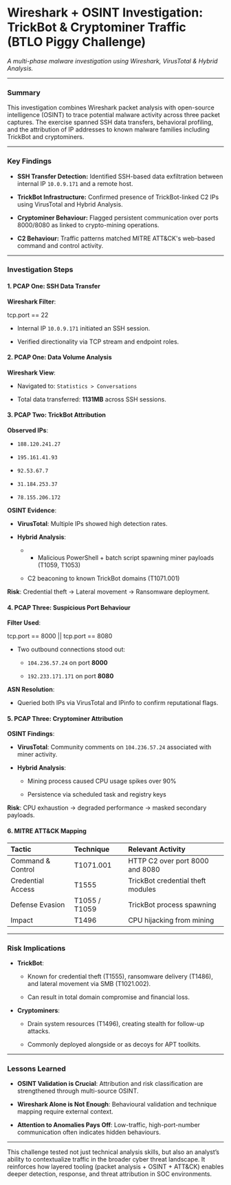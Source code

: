 # **Wireshark \+ OSINT Investigation: TrickBot & Cryptominer Traffic (BTLO Piggy Challenge)**
*A multi-phase malware investigation using Wireshark, VirusTotal & Hybrid Analysis.*

---

### **Summary**

This investigation combines Wireshark packet analysis with open-source intelligence (OSINT) to trace potential malware activity across three packet captures. The exercise spanned SSH data transfers, behavioral profiling, and the attribution of IP addresses to known malware families including TrickBot and cryptominers.

---

### **Key Findings**

* **SSH Transfer Detection:** Identified SSH-based data exfiltration between internal IP `10.0.9.171` and a remote host.

* **TrickBot Infrastructure:** Confirmed presence of TrickBot-linked C2 IPs using VirusTotal and Hybrid Analysis.

* **Cryptominer Behaviour:** Flagged persistent communication over ports 8000/8080 as linked to crypto-mining operations.

* **C2 Behaviour:** Traffic patterns matched MITRE ATT\&CK's web-based command and control activity.

---

### **Investigation Steps**

#### **1\. PCAP One: SSH Data Transfer**

**Wireshark Filter**:

tcp.port \== 22

* Internal IP `10.0.9.171` initiated an SSH session.

* Verified directionality via TCP stream and endpoint roles.

#### **2\. PCAP One: Data Volume Analysis**

**Wireshark View**:

* Navigated to: `Statistics > Conversations`

* Total data transferred: **1131MB** across SSH sessions.

#### **3\. PCAP Two: TrickBot Attribution**

**Observed IPs**:

* `188.120.241.27`

* `195.161.41.93`

* `92.53.67.7`

* `31.184.253.37`

* `78.155.206.172`

**OSINT Evidence**:

* **VirusTotal**: Multiple IPs showed high detection rates.

* **Hybrid Analysis**:

  * - Malicious PowerShell + batch script spawning miner payloads (T1059, T1053)

  * C2 beaconing to known TrickBot domains (T1071.001)

**Risk**: Credential theft → Lateral movement → Ransomware deployment.

#### **4\. PCAP Three: Suspicious Port Behaviour**

**Filter Used**:

tcp.port \== 8000 || tcp.port \== 8080

* Two outbound connections stood out:

  * `104.236.57.24` on port **8000**

  * `192.233.171.171` on port **8080**

**ASN Resolution**:

* Queried both IPs via VirusTotal and IPinfo to confirm reputational flags.

#### **5\. PCAP Three: Cryptominer Attribution**

**OSINT Findings**:

* **VirusTotal**: Community comments on `104.236.57.24` associated with miner activity.

* **Hybrid Analysis**:

  * Mining process caused CPU usage spikes over 90%

  * Persistence via scheduled task and registry keys

**Risk**: CPU exhaustion → degraded performance → masked secondary payloads.

#### **6\. MITRE ATT\&CK Mapping**

| Tactic             | Technique      | Relevant Activity                     |
|:-------------------|:---------------|:--------------------------------------|
| Command & Control  | T1071.001       | HTTP C2 over port 8000 and 8080        |
| Credential Access  | T1555           | TrickBot credential theft modules     |
| Defense Evasion    | T1055 / T1059    | TrickBot process spawning              |
| Impact             | T1496           | CPU hijacking from mining              |

---

### **Risk Implications**

* **TrickBot**:

  * Known for credential theft (T1555), ransomware delivery (T1486), and lateral movement via SMB (T1021.002).

  * Can result in total domain compromise and financial loss.

* **Cryptominers**:

  * Drain system resources (T1496), creating stealth for follow-up attacks.

  * Commonly deployed alongside or as decoys for APT toolkits.

---

### **Lessons Learned**

* **OSINT Validation is Crucial**: Attribution and risk classification are strengthened through multi-source OSINT.

* **Wireshark Alone is Not Enough**: Behavioural validation and technique mapping require external context.

* **Attention to Anomalies Pays Off**: Low-traffic, high-port-number communication often indicates hidden behaviours.

---

This challenge tested not just technical analysis skills, but also an analyst’s ability to contextualize traffic in the broader cyber threat landscape. It reinforces how layered tooling (packet analysis \+ OSINT \+ ATT\&CK) enables deeper detection, response, and threat attribution in SOC environments.
